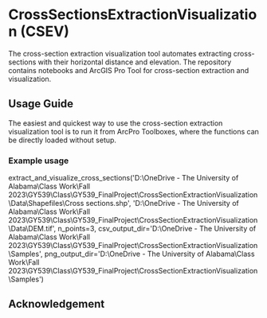 # CrossSectionsExtractionVisualization (CSEV)
The cross-section extraction visualization tool automates extracting cross-sections with their horizontal distance and elevation. The repository contains notebooks and ArcGIS Pro Tool for cross-section extraction and visualization.

## Usage Guide
The easiest and quickest way to use the cross-section extraction visualization tool is to run it from ArcPro Toolboxes, where the functions can be directly loaded without setup. 


### Example usage
extract_and_visualize_cross_sections('D:\OneDrive - The University of Alabama\Class Work\Fall 2023\GY539\Class\GY539_FinalProject\CrossSectionExtractionVisualization\Data\Shapefiles\Cross sections.shp', 'D:\OneDrive - The University of Alabama\Class Work\Fall 2023\GY539\Class\GY539_FinalProject\CrossSectionExtractionVisualization\Data\DEM.tif', n_points=3, csv_output_dir='D:\OneDrive - The University of Alabama\Class Work\Fall 2023\GY539\Class\GY539_FinalProject\CrossSectionExtractionVisualization\Samples', png_output_dir='D:\OneDrive - The University of Alabama\Class Work\Fall 2023\GY539\Class\GY539_FinalProject\CrossSectionExtractionVisualization\Samples')

## Acknowledgement
